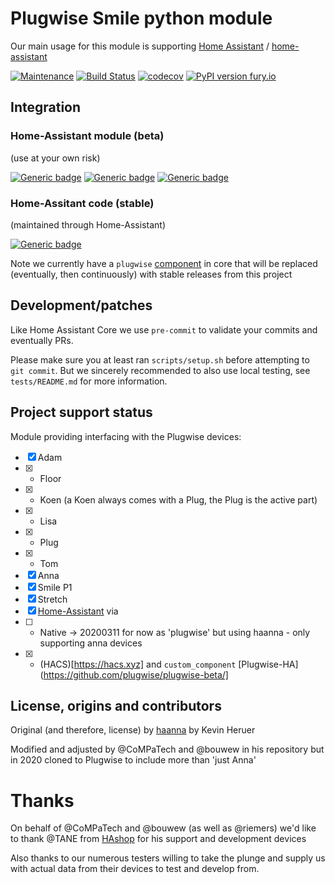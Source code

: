 # Plugwise Smile python module

Our main usage for this module is supporting [Home Assistant](https://www.home-assistant.io) / [home-assistant](http://github.com/home-assistant/core/)

[![Maintenance](https://img.shields.io/badge/Maintained%3F-yes-green.svg)](https://github.com/plugwise)
[![Build Status](https://travis-ci.org/plugwise/python-plugwise.svg?branch=master)](https://travis-ci.org/plugwise/python-plugwise)
[![codecov](https://codecov.io/gh/plugwise/python-plugwise/branch/master/graph/badge.svg)](https://codecov.io/gh/plugwise/python-plugwise)
[![PyPI version fury.io](https://badge.fury.io/py/python-plugwise.svg)](https://pypi.python.org/pypi/plugwise/)


## Integration

### Home-Assistant module (beta)

(use at your own risk)

[![Generic badge](https://img.shields.io/github/v/release/plugwise/plugwise-beta)](https://github.com/plugwise/plugwise-beta)
[![Generic badge](https://img.shields.io/badge/HA%20custom_component-yes-green.svg)](https://github.com/plugwise/plugwise-beta)
[![Generic badge](https://img.shields.io/badge/HACS-add%20our%20repo-yellow.svg)](https://github.com/plugwise/plugwise-beta)

### Home-Assitant code (stable)

(maintained through Home-Assistant)

[![Generic badge](https://img.shields.io/badge/HA%20core-no-red.svg)](https://github.com/home-assistant/core/tree/dev/homeassistant/components/plugwise)

Note we currently have a `plugwise` [component](https://github.com/home-assistant/core/tree/dev/homeassistant/components/plugwise) in core that will be replaced (eventually, then continuously) with stable releases from this project

## Development/patches

Like Home Assistant Core we use `pre-commit` to validate your commits and eventually PRs.

Please make sure you at least ran `scripts/setup.sh` before attempting to `git commit`. But we sincerely recommended to also use local testing, see `tests/README.md` for more information.

## Project support status

Module providing interfacing with the Plugwise devices:

  - [x] Adam
  - [x]  - Floor
  - [x]  - Koen (a Koen always comes with a Plug, the Plug is the active part)
  - [x]  - Lisa
  - [x]  - Plug
  - [x]  - Tom
  - [x] Anna 
  - [x] Smile P1
  - [x] Stretch
  - [x] [Home-Assistant](https://home-assistant.io) via 
  - [ ]  - Native -> 20200311 for now as 'plugwise' but using haanna - only supporting anna devices
  - [x]  - (HACS)[https://hacs.xyz] and `custom_component` [Plugwise-HA](https://github.com/plugwise/plugwise-beta/]

## License, origins and contributors

Original (and therefore, license) by [haanna](https://github.com/laetificat/haanna) by Kevin Heruer

Modified and adjusted by @CoMPaTech and @bouwew in his repository but in 2020 cloned to Plugwise to include more than 'just Anna'


# Thanks

On behalf of @CoMPaTech and @bouwew (as well as @riemers) we'd like to thank @TANE from [HAshop](https://hashop.nl) for his support and development devices

Also thanks to our numerous testers willing to take the plunge and supply us with actual data from their devices to test and develop from.
